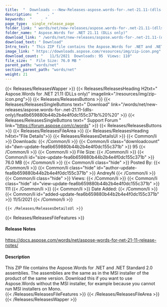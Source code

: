 ```yaml
---
title:  "  Downloads ---New-Releases-aspose.words-for-.net-21.11-(dlls-only) . " 
description:  "    . " 
keywords:  "    . " 
page_type:  single_release_page
folder_link: " words/net/new-releases/aspose.words-for-.net-21.11-(dlls-only)/"
folder_name: " Aspose.Words for .NET 21.11 (DLLs only)"
download_link: " /words/net/new-releases/aspose.words-for-.net-21.11-(dlls-only)/fea6b659880b44b2b4e4f0dc155c371b"
download_text: " Download"
Intro_text: " This ZIP file contains the Aspose.Words for .NET and .NET Standard 2.0 assemblie..."
image_link: " https://downloads.aspose.com/resources/img/zip-icon.png"
download_count: "   11/5/2021  Downloads: 95  Views: 110"
file_size: "  File Size: 76.0 MB "
parent_path: "words/net"
section_parent_path: "words/net"
weight: 21 
---
```


{{< Releases/ReleasesWapper >}}
  {{< Releases/ReleasesHeading H2txt=" Aspose.Words for .NET 21.11 (DLLs only)" imagelink="/resources/img/zip-icon.png">}}
  {{< Releases/ReleasesButtons >}}
    {{< Releases/ReleasesSingleButtons text=" Download" link="/words/net/new-releases/aspose.words-for-.net-21.11-(dlls-only)/fea6b659880b44b2b4e4f0dc155c371b%20%20" >}}
    {{< Releases/ReleasesSingleButtons text=" Support Forum " link="https://forum.aspose.com/c/words" >}}
  {{< Releases/ReleasesButtons >}}
  {{< Releases/ReleasesFileArea >}}
    {{< Releases/ReleasesHeading h4txt="File Details">}}
    {{< Releases/ReleasesDetailsUl >}}
            {{< Common/li  >}} Downloads: {{< /Common/li >}} 
      {{< Common/li class="downloadcount" id="dwn-update-fea6b659880b44b2b4e4f0dc155c371b" >}} 95 {{< /Common/li >}} 
      {{< Common/li  >}} File Size: {{< /Common/li >}} 
      {{< Common/li id="size-update-fea6b659880b44b2b4e4f0dc155c371b" >}} 76.0 MB {{< /Common/li >}} 
      {{< Common/li  class="hide" >}} Posted By: {{< /Common/li >}} 
      {{< Common/li class="hide" id="author-update-fea6b659880b44b2b4e4f0dc155c371b" >}} AndreyN {{< /Common/li >}} 
      {{< Common/li class="hide"  >}} Views: {{< /Common/li >}} 
      {{< Common/li class="hide" id="view-update-fea6b659880b44b2b4e4f0dc155c371b" >}} 111 {{< /Common/li >}} 
      {{< Common/li  >}} Date Added: {{< /Common/li >}} 
      {{< Common/li id="added-update-fea6b659880b44b2b4e4f0dc155c371b" >}} 11/5/2021 {{< /Common/li >}} 

    {{< /Releases/ReleasesDetailsUl >}}

  {{< Releases/ReleasesFileFeatures >}}
      <h4>Release Notes</h4><div><a href="https://docs.aspose.com/words/net/aspose-words-for-net-21-11-release-notes/">https://docs.aspose.com/words/net/aspose-words-for-net-21-11-release-notes/</a></div><h4>Description</h4><div class="HTMLDescription">This ZIP file contains the Aspose.Words for .NET and .NET Standard 2.0 assemblies. The assemblies are the same as in the MSI installer of the product of the same version.  Download this if you want to use Aspose.Words without the MSI installer, for example because you cannot run MSI installers on Mono.</div>
  {{< /Releases/ReleasesFileFeatures >}}
 {{< /Releases/ReleasesFileArea >}}
{{< /Releases/ReleasesWapper >}}


